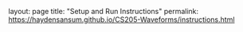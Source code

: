 layout: page
title: "Setup and Run Instructions"
permalink: https://haydensansum.github.io/CS205-Waveforms/instructions.html